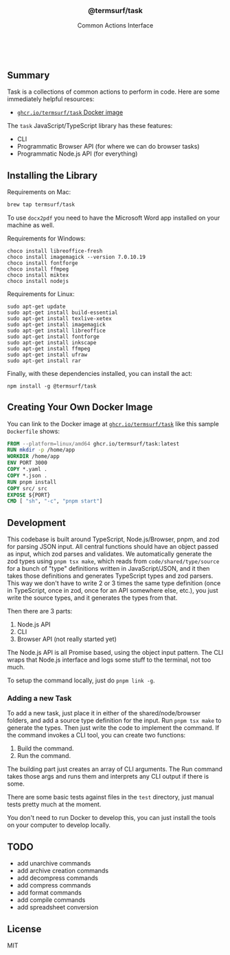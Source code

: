 
<br/>
<br/>
<br/>
<br/>
<br/>
<br/>
<br/>

<h3 align='center'>@termsurf/task</h3>
<p align='center'>
  Common Actions Interface
</p>

<br/>
<br/>
<br/>

## Summary

Task is a collections of common actions to perform in code. Here are some immediately helpful resources:

- [`ghcr.io/termsurf/task` Docker image](https://ghcr.io/termsurf/task)

The `task` JavaScript/TypeScript library has these features:

- CLI
- Programmatic Browser API (for where we can do browser tasks)
- Programmatic Node.js API (for everything)

## Installing the Library

Requirements on Mac:

```bash
brew tap termsurf/task
```

To use `docx2pdf` you need to have the Microsoft Word app installed on your machine as well.

Requirements for Windows:

```
choco install libreoffice-fresh
choco install imagemagick --version 7.0.10.19
choco install fontforge
choco install ffmpeg
choco install miktex
choco install nodejs
```

Requirements for Linux:

```
sudo apt-get update
sudo apt-get install build-essential
sudo apt-get install texlive-xetex
sudo apt-get install imagemagick
sudo apt-get install libreoffice
sudo apt-get install fontforge
sudo apt-get install inkscape
sudo apt-get install ffmpeg
sudo apt-get install ufraw
sudo apt-get install rar
```

Finally, with these dependencies installed, you can install the act:

```
npm install -g @termsurf/task
```

## Creating Your Own Docker Image

You can link to the Docker image at [`ghcr.io/termsurf/task`](https://ghcr.io/termsurf/task) like this sample `Dockerfile` shows:

```Dockerfile
FROM --platform=linux/amd64 ghcr.io/termsurf/task:latest
RUN mkdir -p /home/app
WORKDIR /home/app
ENV PORT 3000
COPY *.yaml .
COPY *.json .
RUN pnpm install
COPY src/ src
EXPOSE ${PORT}
CMD [ "sh", "-c", "pnpm start"]
```

## Development

This codebase is built around TypeScript, Node.js/Browser, pnpm, and zod for parsing JSON input. All central functions should have an object passed as input, which zod parses and validates. We automatically generate the zod types using `pnpm tsx make`, which reads from `code/shared/type/source` for a bunch of "type" definitions written in JavaScript/JSON, and it then takes those definitions and generates TypeScript types and zod parsers. This way we don't have to write 2 or 3 times the same type definition (once in TypeScript, once in zod, once for an API somewhere else, etc.), you just write the source types, and it generates the types from that.

Then there are 3 parts:

1. Node.js API
2. CLI
3. Browser API (not really started yet)

The Node.js API is all Promise based, using the object input pattern. The CLI wraps that Node.js interface and logs some stuff to the terminal, not too much.

To setup the command locally, just do `pnpm link -g`.

### Adding a new Task

To add a new task, just place it in either of the shared/node/browser folders, and add a source type definition for the input. Run `pnpm tsx make` to generate the types. Then just write the code to implement the command. If the command invokes a CLI tool, you can create two functions:

1. Build the command.
2. Run the command.

The building part just creates an array of CLI arguments. The Run command takes those args and runs them and interprets any CLI output if there is some.

There are some basic tests against files in the `test` directory, just manual tests pretty much at the moment.

You don't need to run Docker to develop this, you can just install the tools on your computer to develop locally.

## TODO

- add unarchive commands
- add archive creation commands
- add decompress commands
- add compress commands
- add format commands
- add compile commands
- add spreadsheet conversion

## License

MIT
